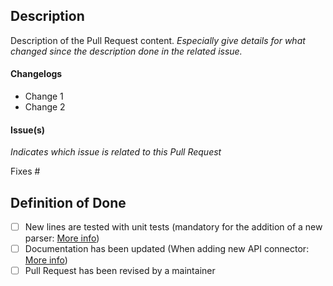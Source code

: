 ## Description

Description of the Pull Request content. *Especially give details for what changed since the description
done in the related issue.*

#### Changelogs

* Change 1
* Change 2

#### Issue(s)

*Indicates which issue is related to this Pull Request*

Fixes #

## Definition of Done

* [ ]  New lines are tested with unit tests (mandatory for the addition of a new parser: [More info](https://bioapi.readthedocs.io/en/latest/contribution_guide/parser.html))
* [ ]  Documentation has been updated (When adding new API connector: [More info](https://bioapi.readthedocs.io/en/latest/contribution_guide/docs.html))
* [ ]  Pull Request has been revised by a maintainer
